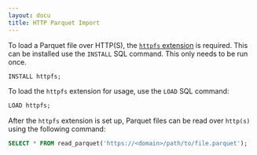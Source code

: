 ```yaml
---
layout: docu
title: HTTP Parquet Import
---
```


To load a Parquet file over HTTP(S), the [`httpfs` extension](../../extensions/httpfs) is required. This can be installed use the `INSTALL` SQL command. This only needs to be run once.

```sql
INSTALL httpfs;
```

To load the `httpfs` extension for usage, use the `LOAD` SQL command:

```sql
LOAD httpfs;
```

After the `httpfs` extension is set up, Parquet files can be read over `http(s)` using the following command:

```sql
SELECT * FROM read_parquet('https://<domain>/path/to/file.parquet');
```
